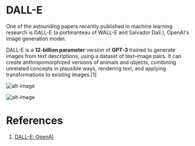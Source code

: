 # DALL-E

One of the astounding papers recently published in machine learning research is DALL-E (a portmanteau of  WALL-E and Salvador Dalí.), OpenAI's image generation model. 

DALL-E is a **12-billion parameter** version of **GPT-3** trained to generate images from text descriptions, using a dataset of text–image pairs. It can create anthropomorphized versions of animals and objects, combining unrelated concepts in plausible ways, rendering text, and applying transformations to existing images.[1]


![alt-image](https://raw.githubusercontent.com/blessinvarkey/blog/main/posts/Armchair%20in%20the%20shape%20of%20an%20avocado.png)


![alt-image](https://raw.githubusercontent.com/blessinvarkey/blog/main/posts/Snail%20made%20of%20harp.png)



# References
1. [DALL-E: OpenAI](https://openai.com/blog/dall-e/)
